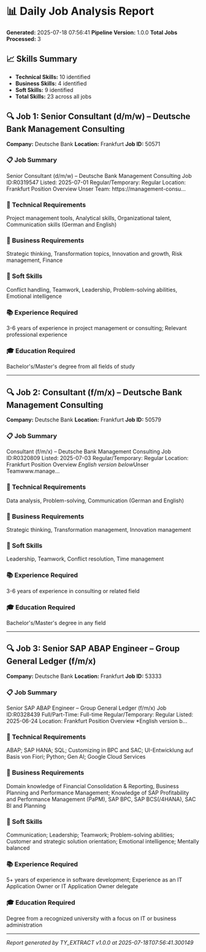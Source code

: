 # 📊 Daily Job Analysis Report

**Generated:** 2025-07-18 07:56:41
**Pipeline Version:** 1.0.0
**Total Jobs Processed:** 3

## 📈 Skills Summary

- **Technical Skills:** 10 identified
- **Business Skills:** 4 identified
- **Soft Skills:** 9 identified
- **Total Skills:** 23 across all jobs

## 🔍 Job 1: Senior Consultant (d/m/w) – Deutsche Bank Management Consulting

**Company:** Deutsche Bank
**Location:** Frankfurt
**Job ID:** 50571

### 📋 Job Summary
Senior Consultant (d/m/w) – Deutsche Bank Management Consulting Job ID:R0319547 Listed: 2025-07-01 Regular/Temporary: Regular Location: Frankfurt Position Overview Unser Team: https://management-consu...

### 🔧 Technical Requirements
Project management tools, Analytical skills, Organizational talent, Communication skills (German and English)

### 💼 Business Requirements
Strategic thinking, Transformation topics, Innovation and growth, Risk management, Finance

### 🤝 Soft Skills
Conflict handling, Teamwork, Leadership, Problem-solving abilities, Emotional intelligence

### 📚 Experience Required
3-6 years of experience in project management or consulting; Relevant professional experience

### 🎓 Education Required
Bachelor's/Master's degree from all fields of study

---

## 🔍 Job 2: Consultant (f/m/x) – Deutsche Bank Management Consulting

**Company:** Deutsche Bank
**Location:** Frankfurt
**Job ID:** 50579

### 📋 Job Summary
Consultant (f/m/x) – Deutsche Bank Management Consulting Job ID:R0320809 Listed: 2025-07-03 Regular/Temporary: Regular Location: Frankfurt Position Overview *English version below*Unser Teamwww.manage...

### 🔧 Technical Requirements
Data analysis, Problem-solving, Communication (German and English)

### 💼 Business Requirements
Strategic thinking, Transformation management, Innovation management

### 🤝 Soft Skills
Leadership, Teamwork, Conflict resolution, Time management

### 📚 Experience Required
3-6 years of experience in consulting or related field

### 🎓 Education Required
Bachelor's/Master's degree in any field

---

## 🔍 Job 3: Senior SAP ABAP Engineer – Group General Ledger (f/m/x)

**Company:** Deutsche Bank
**Location:** Frankfurt
**Job ID:** 53333

### 📋 Job Summary
Senior SAP ABAP Engineer – Group General Ledger (f/m/x) Job ID:R0328439 Full/Part-Time: Full-time Regular/Temporary: Regular Listed: 2025-06-24 Location: Frankfurt Position Overview *English version b...

### 🔧 Technical Requirements
ABAP; SAP HANA; SQL; Customizing in BPC and SAC; UI-Entwicklung auf Basis von Fiori; Python; Gen AI; Google Cloud Services

### 💼 Business Requirements
Domain knowledge of Financial Consolidation & Reporting, Business Planning and Performance Management; Knowledge of SAP Profitability and Performance Management (PaPM), SAP BPC, SAP BCS(/4HANA), SAC BI and Planning

### 🤝 Soft Skills
Communication; Leadership; Teamwork; Problem-solving abilities; Customer and strategic solution orientation; Emotional intelligence; Mentally balanced

### 📚 Experience Required
5+ years of experience in software development; Experience as an IT Application Owner or IT Application Owner delegate

### 🎓 Education Required
Degree from a recognized university with a focus on IT or business administration

---

*Report generated by TY_EXTRACT v1.0.0 at 2025-07-18T07:56:41.300149*
